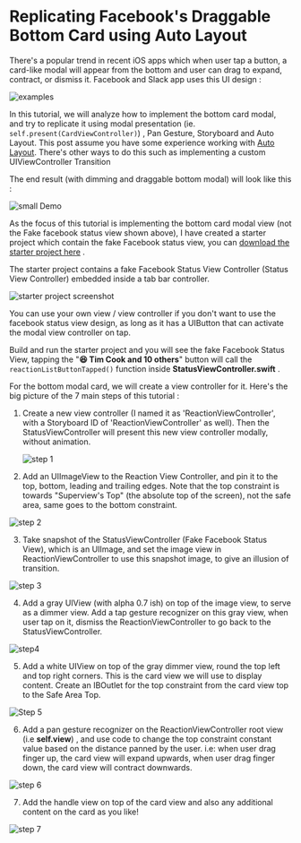 # Replicating Facebook's Draggable Bottom Card using Auto Layout

There's a popular trend in recent iOS apps which when user tap a button, a card-like modal will appear from the bottom and user can drag to expand, contract, or dismiss it. Facebook and Slack app uses this UI design :

![examples](https://iosimage.s3.amazonaws.com/2019/62-bottom-card/examples.png)



In this tutorial, we will analyze how to implement the bottom card modal, and try to replicate it using modal presentation (ie. `self.present(CardViewController)`) , Pan Gesture, Storyboard and Auto Layout. This post assume you have some experience working with [Auto Layout](https://autolayout.fluffy.es?ref=bottomcard). There's other ways to do this such as implementing a custom UIViewController Transition



The end result (with dimming and draggable bottom modal) will look like this : 

![small Demo](https://iosimage.s3.amazonaws.com/2019/62-bottom-card/smallDemo.gif)





As the focus of this tutorial is implementing the bottom card modal view (not the Fake facebook status view shown above), I have created a starter project which contain the fake Facebook status view, you can [download the starter project here](https://fluffypublic.s3.amazonaws.com/starter_pack/bottomCard-starter.zip) .



The starter project contains a fake Facebook Status View Controller (Status View Controller) embedded inside a tab bar controller.

![starter project screenshot](https://iosimage.s3.amazonaws.com/2019/62-bottom-card/starterScreenshot.png)



You can use your own view / view controller if you don't want to use the facebook status view design, as long as it has a UIButton that can activate the modal view controller on tap.



Build and run the starter project and you will see the fake Facebook Status View, tapping the "**😆 Tim Cook and 10 others**" button will call the `reactionListButtonTapped()` function inside **StatusViewController.swift** .



For the bottom modal card, we will create a view controller for it. Here's the big picture of the 7 main steps of this tutorial :



1. Create a new view controller (I named it as 'ReactionViewController', with a Storyboard ID of 'ReactionViewController' as well). Then the StatusViewController will present this new view controller modally, without animation.

   ![step 1](https://iosimage.s3.amazonaws.com/2019/62-bottom-card/step1.png)



2. Add an UIImageView to the Reaction View Controller, and pin it to the top, bottom, leading and trailing edges. Note that the top constraint is towards "Superview's Top" (the absolute top of the screen), not the safe area, same goes to the bottom constraint.



![step 2](https://iosimage.s3.amazonaws.com/2019/62-bottom-card/step2.png)



3. Take snapshot of the StatusViewController (Fake Facebook Status View), which is an UIImage, and set the image view in ReactionViewController to use this snapshot image, to give an illusion of transition.

![step 3](https://iosimage.s3.amazonaws.com/2019/62-bottom-card/step3.png)



4. Add a gray UIView (with alpha 0.7 ish) on top of the image view, to serve as a dimmer view. Add a tap gesture recognizer on this gray view, when user tap on it, dismiss the ReactionViewController to go back to the StatusViewController.

![step4](https://iosimage.s3.amazonaws.com/2019/62-bottom-card/step4.png)



5. Add a white UIView on top of the gray dimmer view, round the top left and top right corners. This is the card view we will use to display content. Create an IBOutlet for the top constraint from the card view top to the Safe Area Top.

![Step 5](https://iosimage.s3.amazonaws.com/2019/62-bottom-card/step5.png)



6. Add a pan gesture recognizer on the ReactionViewController root view (i.e **self.view**) , and use code to change the top constraint constant value based on the distance panned by the user. i.e: when user drag finger up, the card view will expand upwards, when user drag finger down, the card view will contract downwards. 

![step 6](https://iosimage.s3.amazonaws.com/2019/62-bottom-card/step6.png)



7. Add the handle view on top of the card view and also any additional content on the card as you like!

![step 7](https://iosimage.s3.amazonaws.com/2019/62-bottom-card/step7.png)